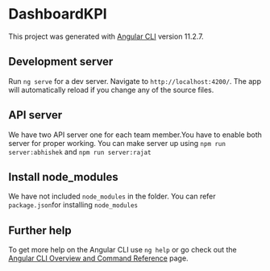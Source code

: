 # DashboardKPI

This project was generated with [Angular CLI](https://github.com/angular/angular-cli) version 11.2.7.

## Development server

Run `ng serve` for a dev server. Navigate to `http://localhost:4200/`. The app will automatically reload if you change any of the source files.

## API server

We have two API server one for each team member.You have to enable both server for proper working. You can make server up using `npm run server:abhishek` and `npm run server:rajat`

## Install node_modules

We have not included `node_modules` in the folder. You can refer `package.json`for installing `node_modules`

## Further help

To get more help on the Angular CLI use `ng help` or go check out the [Angular CLI Overview and Command Reference](https://angular.io/cli) page.
